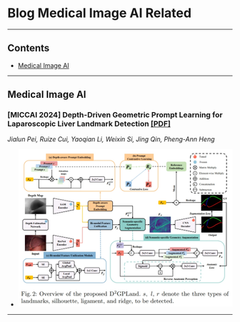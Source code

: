 # Blog Medical Image AI Related

---
## Contents
 - [Medical Image AI](#medical-image-ai)

---


## Medical Image AI

### [MICCAI 2024] Depth-Driven Geometric Prompt Learning for Laparoscopic Liver Landmark Detection [[PDF]](https://www.arxiv.org/abs/2406.17858)
_Jialun Pei, Ruize Cui, Yaoqian Li, Weixin Si, Jing Qin, Pheng-Ann Heng_
- ![](../assets/fig_medical/1.png)




---
